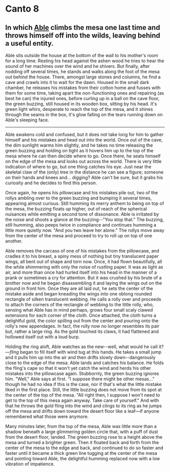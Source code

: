 # Canto 8

## In which [Able](/wiki/able-summary) climbs the mesa one last time and throws himself off into the wilds, leaving behind a useful entity.

Able sits outside the house at the bottom of the wall to his mother's room for a long time. Resting his head against the ashen wood he tries to hear the sound of her machines over the wind and he shivers. But finally, after nodding off several times, he stands and walks along the foot of the mesa out behind the house. There, amongst large stones and columns, he find a cave and crawls into it to wait for the dawn. Housed in the small dark chamber, he releases his mistakes from their cotton home and fusses with them for some time, taking apart the non-functioning ones and repairing (as best he can) the injured ones, before curling up in a ball on the cave floor, the green buzzing, still housed in its wooden box, sitting by his head. It's green light whirs, desperate to reach the top of the mesa, and it shines through the seams in the box, it's glow falling on the tears running down on Able's sleeping face.

* * *

Able awakens cold and confused, but it does not take long for him to gather himself and his mistakes and head out into the world. Once out of the cave, the dim sunlight warms him slightly, and he takes no time releasing the green buzzing and holding on tight as it hovers him up to the top of the mesa where he can then decide where to go. Once there, he seats himself on the edge of the mesa and looks out across the world. There is very little indication of where to go, but one thing catches his eye. Just near the skeletal claw of the (only) tree in the distance he can see a figure; someone on their hands and knees and... digging? Able can't be sure, but it grabs his curiosity and he decides to find this person.

Once again, he opens his pillowcase and his mistakes pile out, two of the rollys ambling over to the green buzzing and bumping it several times, appearing almost curious. Still humming its merry anthem to being on top of the mesa, the buzzing floats up higher, out of reach of the spherical nuisances while emitting a second tone of dissonance. Able is irritated by the noise and shoots a glance at the buzzing--"You stop that."  The buzzing, still humming, also peeps twice in compliance and continues humming a little more quietly now. "And you two leave her alone." The rollys move away from the center of the mesa and proceed to try to roll up on top of one another.

Able removes the carcass of one of his mistakes from the pillowcase, and cradles it to his breast, a spiny mess of nothing but tiny translucent paper wings, all bent out of shape and torn now. Once, it had flown beautifully, all the while shimmering with only the noise of rustling paper.  It was as light as air, and more than once had hurled itself into his head in the manner of a prank or sometimes a cry for attention.  But it was crushed by his brute of a brother now and he began disassembling it and laying the wings out on the ground in front him. Once they are all laid out, he sets the center of the mistake aside and began kneading the wings into one oblong rounded rectangle of silken translucent webbing. He calls a rolly over and proceeds to attach the corners of the rectangle of webbing to the little rolly, who, sensing what Able has in mind perhaps, grows four small scaly clawed extensions for each corner of the cloth. Once attached, the cloth turns a delightful gold, the color spilling out from the center and pouring onto the rolly's new appendages. In fact, the rolly now no longer resembles its pair but, rather a large ring. As the gold touched its claws, it had flattened and hollowed itself out with a loud burp.

Holding the ring aloft, Able watches as the new--well, what would he call it?—*fling* began to fill itself with wind tug at this hands. He takes a small jump and it pulls him up into the air and then drifts slowly down--dangerously close to the edge of the mesa. Able lands and catches his balance. He folds the fling's cape so that it won't yet catch the wind and herds his other mistakes into the pillowcase again. Stubbornly, the green buzzing ignores him. "Well," Able says at first. "I suppose there might be other mesas..." though he had no idea if this is the case, nor if that's what the little mistake liked in the first place. Still, the little buzzing does not move from its spot at the center of the top of the mesa. "All right then, I suppose I won't need to get to the top of this mesa again anyway. Take care of yourself." And with that he throws the gold fling into the wind and clings to its ring as he jumps off the mesa and drifts down toward the desert floor like a leaf—if anyone remembered what those were anymore.

Many minutes later, from the top of the mesa, Able was little more than a shadow beneath a large glimmering golden circle that, with a puff of dust from the desert floor, landed.  The green buzzing rose to a height above the mesa and turned a brighter green. Then it floated back and forth from the center of the mesa to the edge and back, and continued to do so faster and faster until it became a thick green line tugging at the center of the mesa and pointing toward Able, the delightful humming replaced now with a low vibration of impatience.
